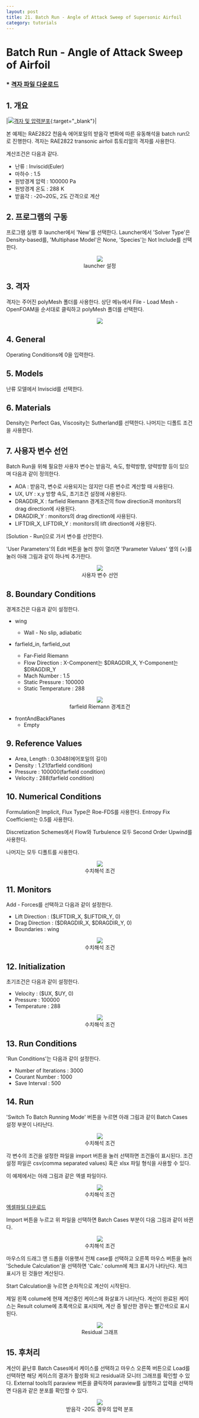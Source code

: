 ```yaml
---
layout: post
title: 21. Batch Run - Angle of Attack Sweep of Supersonic Airfoil
category: tutorials
---
```


# Batch Run - Angle of Attack Sweep of Airfoil

### * [격자 파일 다운로드](https://drive.google.com/file/d/1VgU-XnPKYDr6JGAYo_OU1RzIdPf_dCTQ/view?usp=sharing)

## 1. 개요

|[![격자 및 압력분포](https://github.com/nextfoam/baram-pages/raw/main/screenshots/RAE2822/rae-mesh.png "격자 및 압력분포")](https://github.com/nextfoam/baram-pages/raw/main/screenshots/RAE2822/rae-mesh.png){:target="_blank"}|

본 예제는 RAE2822 천음속 에어포일의 받음각 변화에 따른 유동해석을 batch run으로 진행한다. 격자는 RAE2822 transonic airfoil 튜토리얼의 격자를 사용한다.

계산조건은 다음과 같다.

+ 난류 : Inviscid(Euler)
+ 마하수 : 1.5
+ 원방경계 압력 : 100000 Pa
+ 원방경계 온도 : 288 K
+ 받음각 : -20~20도, 2도 간격으로 계산

## 2. 프로그램의 구동

프로그램 실행 후 launcher에서 'New'를 선택한다. Launcher에서 'Solver Type'은 Density-based를, 'Multiphase Model'은 None, 'Species'는 Not Include를 선택한다.

<p align='center'>
    <img src="https://github.com/nextfoam/baram-pages/raw/main/screenshots/RAE2822/launcher-densityBased.png"> 
    <br> launcher 설정
</p>

## 3. 격자

격자는 주어진 polyMesh 폴더를 사용한다. 상단 메뉴에서 File - Load Mesh - OpenFOAM을 순서대로 클릭하고 polyMesh 폴더를 선택한다. <br>

<p align='center'>
    <img src="https://github.com/nextfoam/baram-pages/raw/main/screenshots/mixingPipe/1.2.png"><br>
</p>

## 4. General

Operating Conditions에 0을 입력한다. 

## 5. Models

난류 모델에서 Inviscid를 선택한다.

## 6. Materials

Density는 Perfect Gas, Viscosity는 Sutherland를 선택한다. 나머지는 디폴트 조건을 사용한다.
<br>

## 7. 사용자 변수 선언

Batch Run을 위해 필요한 사용자 변수는 받음각, 속도, 항력방향, 양력방향 등이 있으며 다음과 같이 정의한다.

+ AOA : 받음각, 변수로 사용되지는 않지만 다른 변수르 계산할 때 사용된다.
+ UX, UY : x,y 방향 속도, 초기조건 설정에 사용된다.
+ DRAGDIR_X : farfield Riemann 경계조건의 flow direction과 monitors의 drag direction에 사용된다.
+ DRAGDIR_Y : monitors의 drag direction에 사용된다.
+ LIFTDIR_X, LIFTDIR_Y : monitors의 lift direction에 사용된다.

[Solution - Run]으로 가서 변수를 선언한다.

'User Parameters'의 Edit 버튼을 눌러 창이 열리면 'Parameter Values' 옆의 (+)를 눌러 아래 그림과 같이 하나씩 추가한다. 

<p align='center'>
    <img src="https://github.com/nextfoam/baram-pages/raw/main/screenshots/batchRun-RAE2822/batchRAE-editParameter.png"> 
    <br> 사용자 변수 선언
</p>


## 8. Boundary Conditions

경계조건은 다음과 같이 설정한다.

* wing
  + Wall - No slip, adiabatic 

* farfield_in, farfield_out
  + Far-Field Riemann 
  + Flow Direction : X-Component는 $DRAGDIR_X, Y-Component는 $DRAGDIR_Y 
  + Mach Number : 1.5
  + Static Pressure : 100000
  + Static Temperature : 288  
  
<p align='center'>
    <img src="https://github.com/nextfoam/baram-pages/raw/main/screenshots/batchRun-RAE2822/batchRAE-farfield.png" > 
    <br> farfield Riemann 경계조건
</p>

+ frontAndBackPlanes
  + Empty
  
## 9. Reference Values

+ Area, Length : 0.3048(에어포일의 길이)
+ Density : 1.21(farfield condition)
+ Pressure : 100000(farfield condition)
+ Velocity : 288(farfield condition)

## 10. Numerical Conditions

Formulation은 Implicit, Flux Type은 Roe-FDS를 사용한다. Entropy Fix Coefficient는 0.5를 사용한다. 

Discretization Schemes에서 Flow와 Turbulence 모두 Second Order Upwind를 사용한다.

나머지는 모두 디폴트를 사용한다.

<p align='center'>
    <img src="https://github.com/nextfoam/baram-pages/raw/main/screenshots/RAE2822/rae-nume.png" > 
    <br> 수치해석 조건
</p>

## 11. Monitors

Add - Forces를 선택하고 다음과 같이 설정한다.

+ Lift Direction : ($LIFTDIR_X, $LIFTDIR_Y, 0)
+ Drag Direction : ($DRAGDIR_X, $DRAGDIR_Y, 0)
+ Boundaries : wing

<p align='center'>
    <img src="https://github.com/nextfoam/baram-pages/raw/main/screenshots/batchRun-RAE2822/batchRAE-monitor.png" > 
    <br> 수치해석 조건
</p>

## 12. Initialization

초기조건은 다음과 같이 설정한다.

+ Velocity : ($UX, $UY, 0)
+ Pressure : 100000
+ Temperature : 288

<p align='center'>
    <img src="https://github.com/nextfoam/baram-pages/raw/main/screenshots/batchRun-RAE2822/batchRAE-init.png" > 
    <br> 수치해석 조건
</p>

## 13. Run Conditions

'Run Conditions'는 다음과 같이 설정한다.

+ Number of Iterations : 3000
+ Courant Number : 1000
+ Save Interval : 500

## 14. Run

'Switch To Batch Running Mode' 버튼을 누르면 아래 그림과 같이 Batch Cases 설정 부분이 나타난다.

<p align='center'>
    <img src="https://github.com/nextfoam/baram-pages/raw/main/screenshots/batchRun-RAE2822/batchRAE-batchCases.png" > 
    <br> 수치해석 조건
</p>

각 변수의 조건을 설정한 파일을 import 버튼을 눌러 선택하면 조건들이 표시된다. 조건 설정 파일은 csv(comma separated values) 혹은 xlsx 파일 형식을 사용할 수 있다.

이 예제에서는 아래 그림과 같은 엑셀 파일이다.

<p align='center'>
    <img src="https://github.com/nextfoam/baram-pages/raw/main/screenshots/batchRun-RAE2822/batchRAE-excel.png" > 
    <br> 수치해석 조건
</p>

[엑셀파일 다운로드](https://drive.google.com/file/d/1KOb8dQ3D1b2gYoWnwmkhgfGxySfArUBP/view?usp=sharing)


Import 버튼을 누르고 위 파일을 선택하면 Batch Cases 부분이 다음 그림과 같이 바뀐다.

<p align='center'>
    <img src="https://github.com/nextfoam/baram-pages/raw/main/screenshots/batchRun-RAE2822/batchRAE-batchCases1.png" > 
<br> 수치해석 조건
</p>

마우스의 드래그 앤 드롭을 이용햇서 전체 case를 선택하고 오른쪽 마우스 버튼을 눌러 'Schedule Calculation'을 선택하면 'Calc.' column에 체크 표시가 나타난다. 체크 표시가 된 것들만 계산된다. 

Start Calculation을 누르면 순차적으로 계산이 시작된다. 

제일 왼쪽 colume에 현재 계산중인 케이스에 화살표가 나타난다. 계산이 완료된 케이스는 Result colume에 초록색으로 표시되며, 계산 중 발산한 경우는 빨간색으로 표시된다.

<p align='center'>
    <img src="https://github.com/nextfoam/baram-pages/raw/main/screenshots/batchRun-RAE2822/batchRAE-run.png" > 
    <br> Residual 그래프
</p>



## 15. 후처리

계산이 끝난후 Batch Cases에서 케이스를 선택하고 마우스 오른쪽 버튼으로 Load를 선택하면 해당 케이스의 결과가 활성화 되고 residual과 모니터 그래프를 확인할 수 있다. External tools의 paraview 버튼을 클릭하여 paraview를 실행하고 압력을 선택하면 다음과 같은 분포를 확인할 수 있다.

<p align='center'>
    <img src="https://github.com/nextfoam/baram-pages/raw/main/screenshots/batchRun-RAE2822/batchRAE-paraview.png" > 
    <br> 받음각 -20도 경우의 압력 분포
</p>



